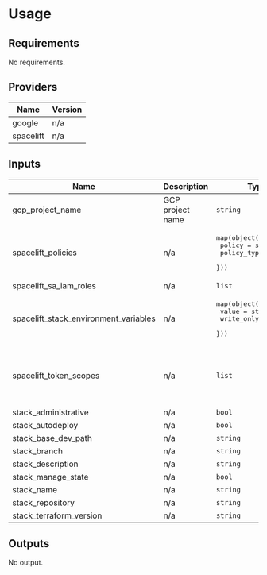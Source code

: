 # Usage
<!--- BEGIN_TF_DOCS --->
## Requirements

No requirements.

## Providers

| Name | Version |
|------|---------|
| google | n/a |
| spacelift | n/a |

## Inputs

| Name | Description | Type | Default | Required |
|------|-------------|------|---------|:--------:|
| gcp\_project\_name | GCP project name | `string` | n/a | yes |
| spacelift\_policies | n/a | <pre>map(object({<br>    policy      = string<br>    policy_type = string<br>  }))</pre> | `{}` | no |
| spacelift\_sa\_iam\_roles | n/a | `list` | `[]` | no |
| spacelift\_stack\_environment\_variables | n/a | <pre>map(object({<br>    value      = string<br>    write_only = string<br>  }))</pre> | `{}` | no |
| spacelift\_token\_scopes | n/a | `list` | <pre>[<br>  "https://www.googleapis.com/auth/compute",<br>  "https://www.googleapis.com/auth/cloud-platform",<br>  "https://www.googleapis.com/auth/devstorage.full_control",<br>  "https://www.googleapis.com/auth/ndev.clouddns.readwrite",<br>  "https://www.googleapis.com/auth/userinfo.email"<br>]</pre> | no |
| stack\_administrative | n/a | `bool` | `false` | no |
| stack\_autodeploy | n/a | `bool` | `false` | no |
| stack\_base\_dev\_path | n/a | `string` | `"/"` | no |
| stack\_branch | n/a | `string` | `"master"` | no |
| stack\_description | n/a | `string` | `""` | no |
| stack\_manage\_state | n/a | `bool` | `false` | no |
| stack\_name | n/a | `string` | n/a | yes |
| stack\_repository | n/a | `string` | n/a | yes |
| stack\_terraform\_version | n/a | `string` | `"0.13.0"` | no |

## Outputs

No output.

<!--- END_TF_DOCS --->
